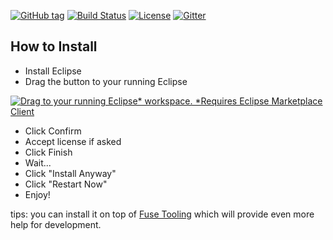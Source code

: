 [![GitHub tag](https://img.shields.io/github/tag/camel-tooling/camel-lsp-client-eclipse.svg?style=plastic)]()
[![Build Status](https://travis-ci.org/camel-tooling/camel-lsp-client-eclipse.svg?branch=master)](https://travis-ci.org/camel-tooling/camel-lsp-client-eclipse)
[![License](https://img.shields.io/badge/license-Apache%202-blue.svg)]()
[![Gitter](https://img.shields.io/gitter/room/camel-tooling/Lobby.js.svg)](https://gitter.im/camel-tooling/Lobby)


How to Install
--------------

* Install Eclipse
* Drag the button to your running Eclipse

[![Drag to your running Eclipse* workspace. *Requires Eclipse Marketplace Client](https://marketplace.eclipse.org/sites/all/themes/solstice/public/images/marketplace/btn-install.png)](http://marketplace.eclipse.org/marketplace-client-intro?mpc_install=4038733 "Drag to your running Eclipse* workspace. *Requires Eclipse Marketplace Client")
* Click Confirm
* Accept license if asked
* Click Finish
* Wait...
* Click "Install Anyway"
* Click "Restart Now"
* Enjoy!

tips: you can install it on top of [Fuse Tooling](https://tools.jboss.org/features/fusetools.html) which will provide even more help for development.
